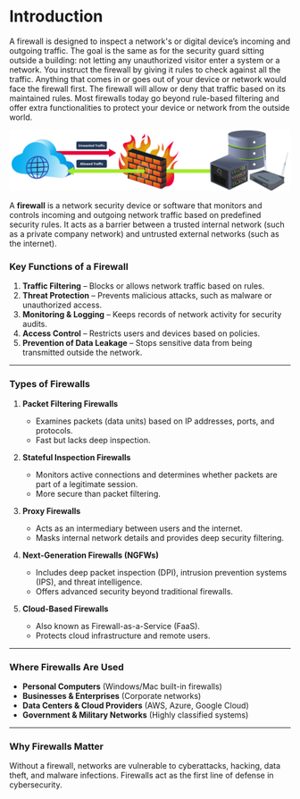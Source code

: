 # Introduction

A firewall is designed to inspect a network's or digital device’s incoming and outgoing traffic. The goal is the same as for the security guard sitting outside a building: not letting any unauthorized visitor enter a system or a network. You instruct the firewall by giving it rules to check against all the traffic. Anything that comes in or goes out of your device or network would face the firewall first. The firewall will allow or deny that traffic based on its maintained rules. Most firewalls today go beyond rule-based filtering and offer extra functionalities to protect your device or network from the outside world.

![78bb6f842380e5ae62c83a2b62a16d4e.png](../../../../_resources/78bb6f842380e5ae62c83a2b62a16d4e.png)

A **firewall** is a network security device or software that monitors and controls incoming and outgoing network traffic based on predefined security rules. It acts as a barrier between a trusted internal network (such as a private company network) and untrusted external networks (such as the internet).

### Key Functions of a Firewall

1.  **Traffic Filtering** – Blocks or allows network traffic based on rules.
2.  **Threat Protection** – Prevents malicious attacks, such as malware or unauthorized access.
3.  **Monitoring & Logging** – Keeps records of network activity for security audits.
4.  **Access Control** – Restricts users and devices based on policies.
5.  **Prevention of Data Leakage** – Stops sensitive data from being transmitted outside the network.

* * *

### Types of Firewalls

1.  **Packet Filtering Firewalls**
    
    - Examines packets (data units) based on IP addresses, ports, and protocols.
    - Fast but lacks deep inspection.
2.  **Stateful Inspection Firewalls**
    
    - Monitors active connections and determines whether packets are part of a legitimate session.
    - More secure than packet filtering.
3.  **Proxy Firewalls**
    
    - Acts as an intermediary between users and the internet.
    - Masks internal network details and provides deep security filtering.
4.  **Next-Generation Firewalls (NGFWs)**
    
    - Includes deep packet inspection (DPI), intrusion prevention systems (IPS), and threat intelligence.
    - Offers advanced security beyond traditional firewalls.
5.  **Cloud-Based Firewalls**
    
    - Also known as Firewall-as-a-Service (FaaS).
    - Protects cloud infrastructure and remote users.

* * *

### Where Firewalls Are Used

- **Personal Computers** (Windows/Mac built-in firewalls)
- **Businesses & Enterprises** (Corporate networks)
- **Data Centers & Cloud Providers** (AWS, Azure, Google Cloud)
- **Government & Military Networks** (Highly classified systems)

* * *

### Why Firewalls Matter

Without a firewall, networks are vulnerable to cyberattacks, hacking, data theft, and malware infections. Firewalls act as the first line of defense in cybersecurity.